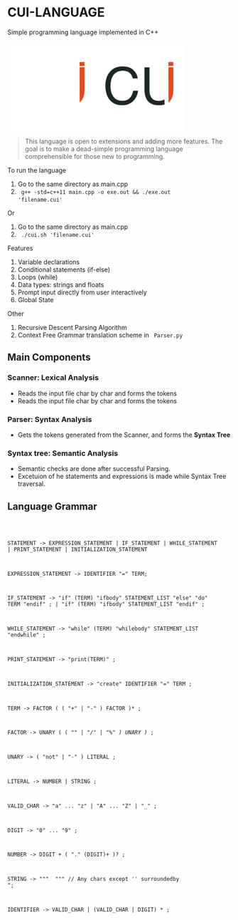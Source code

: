 # CUI-LANGUAGE
Simple programming language implemented in C++

<div style="display:flex;">
<img src="logolight.png" width="200" height="200">
<img src="logodark.png" width="200" height="200">
</div>

> This language is open to extensions and adding more features. The goal is to make a dead-simple programming language comprehensible for those new to programming.


To run the language
1. Go to the same directory as main.cpp
2. <code> g++ -std=c++11 main.cpp -o exe.out && ./exe.out 'filename.cui' </code>


Or

1. Go to the same directory as main.cpp
2. <code> ./cui.sh 'filename.cui'</code>


Features
1. Variable declarations
2. Conditional statements (if-else)
4. Loops (while)
5. Data types: strings and floats
6. Prompt input directly from user interactively
7. Global State


Other
1. Recursive Descent Parsing Algorithm
2. Context Free Grammar translation scheme in <code> Parser.py </code>


## Main Components

### Scanner: Lexical Analysis
* Reads the input file char by char and forms the tokens
* Reads the input file char by char and forms the tokens
  
  
### Parser: Syntax Analysis
* Gets the tokens generated from the Scanner, and forms the <b> Syntax Tree </b>

### Syntax tree: Semantic Analysis
* Semantic checks are done after successful Parsing.
* Excetuion of he statements and expressions is made while Syntax Tree traversal.



## Language Grammar

<code>

  STATEMENT -> EXPRESSION_STATEMENT
  | IF_STATEMENT
  | WHILE_STATEMENT
  | PRINT_STATEMENT
  | INITIALIZATION_STATEMENT

  EXPRESSION_STATEMENT -> IDENTIFIER "=" TERM;

  IF_STATEMENT -> "if" (TERM) "ifbody" STATEMENT_LIST "else" "do" TERM "endif" ;
  | "if" (TERM) "ifbody" STATEMENT_LIST "endif" ;

  WHILE_STATEMENT -> "while" (TERM) "whilebody" STATEMENT_LIST "endwhile" ;

  PRINT_STATEMENT -> "print(TERM)" ;

  INITIALIZATION_STATEMENT -> "create" IDENTIFIER "=" TERM ;

  TERM -> FACTOR ( ( "+" | "-" ) FACTOR )* ;

  FACTOR -> UNARY ( ( "*" | "/" | "%" ) UNARY )* ;

  UNARY -> ( "not" | "-" ) LITERAL ;

  LITERAL -> NUMBER | STRING  ;

  VALID_CHAR -> "a" ... "z" | "A" ... "Z" | "_" ;

  DIGIT -> "0" ... "9" ;

  NUMBER -> DIGIT + ( "." (DIGIT)+ )? ;

  STRING -> "\"" <any char> "\"" // Any chars except '\' surroundedby ";

  IDENTIFIER -> VALID_CHAR | (VALID_CHAR | DIGIT) * ;

</code>

  
